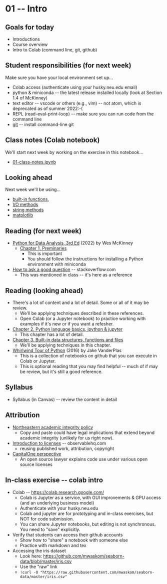 
# 01 -- Intro

## Goals for today

* Introductions
* Course overview
* Intro to Colab (command line, git, github)

## Student responsibilities (for next week)

Make sure you have your local environment set up...

* Colab access (authenticate using your husky.neu.edu email)
* python & miniconda -- the latest release installed locally (look at Section 1.4 of McKinney)
* text editor -- vscode or others (e.g., vim) -- not atom, which is deprecated as of summer 2022:-(
* REPL (read-eval-print-loop) -- make sure you can run code from the command line
* [git](https://git-scm.com/book/en/v2/Getting-Started-Installing-Git) -- install command-line git

## Class notes (Colab notebook)

We'll start next week by working on the exercise in this notebook...

* [01-class-notes.ipynb](https://colab.research.google.com/drive/1aygGMeMIGx16Y4IPORwDmOyfHCmOcWqC)

## Looking ahead

Next week we'll be using...

* [built-in functions](https://docs.python.org/3/library/functions.html),
* [I/O methods](https://docs.python.org/3/tutorial/inputoutput.html)
* [string methods](https://docs.python.org/3/library/stdtypes.html)
* [matplotlib](https://matplotlib.org/)

## Reading (for next week)

* [Python for Data Analysis, 3rd Ed](https://wesmckinney.com/book/) (2022) by Wes McKinney
  * [Chapter 1, Preminaries](https://wesmckinney.com/book/preliminaries.html)
    * This is important
    * You should follow the instructions for installing a Python environment with miniconda
* [How to ask a good question](https://stackoverflow.com/help/how-to-ask) -- stackoverflow.com
  * This was mentioned in class -- it's here as a reference

## Reading (looking ahead)

* There's a lot of content and a lot of detail. Some or all of it may be review.
  * We'll be applying techniques described in these references.
  * Open Colab (or a Jupyter notebook) to practice working with examples if it's new or if you want a refesher.
* [Chapter 2. Python language basics, ipython & jupyter](https://wesmckinney.com/book/python-basics.html)
  * This chapter has a lot of detail.
* [Chapter 3. Built-in data structures, functions and files](https://wesmckinney.com/book/python-basics.html)
  * We'll be applying techniques in this chapter.
* [Whirlwind Tour of Python](https://jakevdp.github.io/WhirlwindTourOfPython/) (2016) by Jake VanderPlas
  * This is a collection of notebooks on github that you can execute in Colab or Jupyter.
  * This is optional reading that you may find helpful -- much of if may be review, but it's still a good reference.

## Syllabus

* Syllabus (in Canvas) -- review the content in detail

## Attribution

* [Northeastern academic integrity policy](https://osccr.sites.northeastern.edu/academic-integrity-policy/)
  * Copy and paste could have legal implications that extend beyond academic integrity (unlikely for us right now).
* [Introduction to licenses](https://observablehq.com/@observablehq/licenses) -- observablehq.com
  * reusing published work, attribution, copyright
* [CapitalOne perspective](https://www.capitalone.com/tech/open-source/open-source-licenses-explained-2021/)
  * An open source lawyer explains code use under various open source licenses

## In-class exercise -- colab intro

* Colab -- https://colab.research.google.com/
  * Colab is Jupyter as a service, with GUI improvements & GPU access (and an underlying business model)
  * Authenticate with your husky.neu.edu
  * Colab and jupyter are for prototyping and in-class exercises, but NOT for code submission.
  * You can share Jupyter notebooks, but editing is not synchronous.  You need to "save" explicitly.
* Verify that students can access their github accounts
  * Show how to "share" a notebook with someone else
  * Practice with markdown and tex
* Accessing the iris dataset
  * Look here: https://github.com/mwaskom/seaborn-data/blob/master/iris.csv
  * Use the "raw" link
  * `!curl -O "https://raw.githubusercontent.com/mwaskom/seaborn-data/master/iris.csv"`
